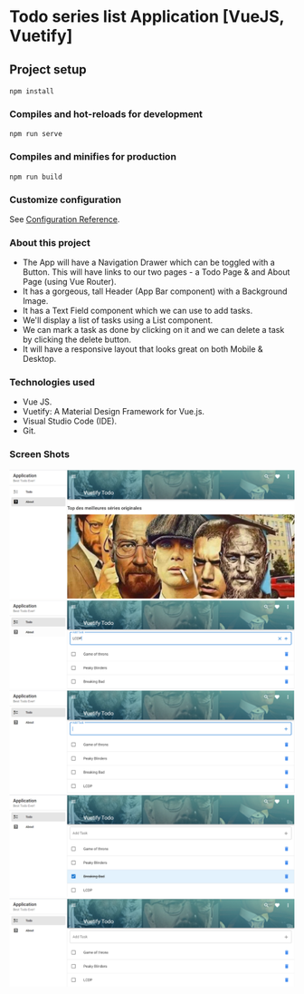 # Todo series list Application [VueJS, Vuetify]

## Project setup
```
npm install
```

### Compiles and hot-reloads for development
```
npm run serve
```

### Compiles and minifies for production
```
npm run build
```

### Customize configuration
See [Configuration Reference](https://cli.vuejs.org/config/).

### About this project
* The App will have a Navigation Drawer which can be toggled with a Button. This will have links to our two pages - a Todo Page & and About Page (using Vue Router). 
* It has a gorgeous, tall Header (App Bar component) with a Background Image.
* It has a Text Field component which we can use to add tasks.
* We'll display a list of tasks using a List component.
* We can mark a task as done by clicking on it and we can delete a task by clicking the delete button.
* It will have a responsive layout that looks great on both Mobile & Desktop.

### Technologies used
* Vue JS.
* Vuetify: A Material Design Framework for Vue.js.
* Visual Studio Code (IDE).
* Git.

### Screen Shots
![01 - About page](https://github.com/benjdiasaad/vuetify_Todo-app/blob/main/screenshot/About.png)
![02 - listoftasks page](https://github.com/benjdiasaad/vuetify_Todo-app/blob/main/screenshot/lot.png)
![03 - addnewtask page](https://github.com/benjdiasaad/vuetify_Todo-app/blob/main/screenshot/addnewtask.png)
![04 - deletetask page](https://github.com/benjdiasaad/vuetify_Todo-app/blob/main/screenshot/deletetask.png)
![05 - done page](https://github.com/benjdiasaad/vuetify_Todo-app/blob/main/screenshot/done.png)
